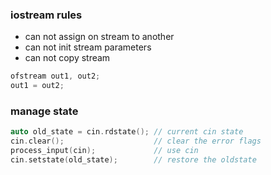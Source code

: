 ### iostream  rules
* can not assign on stream to another
* can not init stream parameters
* can not copy stream

```c++
ofstream out1, out2;
out1 = out2;
```

### manage state
```c++
auto old_state = cin.rdstate(); // current cin state
cin.clear();					// clear the error flags 
process_input(cin);				// use cin
cin.setstate(old_state); 		// restore the oldstate

```
